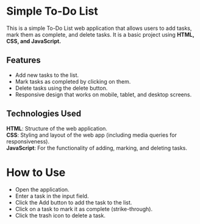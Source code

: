 # Simple To-Do List
This is a simple To-Do List web application that allows users to add tasks, mark them as complete, and delete tasks. It is a basic project using **HTML, CSS, and JavaScript.**

## Features
<ul>
<li>Add new tasks to the list.</li>
<li>Mark tasks as completed by clicking on them.</li>
<li>Delete tasks using the delete button.</li>
<li>Responsive design that works on mobile, tablet, and desktop screens.</li>
</ul>

## Technologies Used
**HTML**: Structure of the web application.<br>
**CSS**: Styling and layout of the web app (including media queries for responsiveness).<br>
**JavaScript**: For the functionality of adding, marking, and deleting tasks.

# How to Use
<ul>
<li>Open the application.</li> 
<li>Enter a task in the input field.</li>
<li>Click the Add button to add the task to the list.</li>
<li>Click on a task to mark it as complete (strike-through).</li>
<li>Click the trash icon to delete a task.</li>
</ul>
